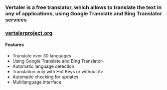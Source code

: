 ### Vertaler is a free translator, which allows to translate the text in any of applications, using Google Translate and Bing Translator services

### [vertalerproject.org](http://www.vertalerproject.org/ "Vertaler site")

#### Features

- Translate over 30 languages
- Using Google Translate and Bing Translator-
- Automatic language detection
- Translation only with Hot Keys or without it>
- Automatic checking for updates
- Multilanguage interface